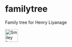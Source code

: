 # familytree
Family tree for Henry Liyanage

<img src="https://www.w3schools.com/tags/smiley.gif" alt="Smiley face" width="42" height="42">
